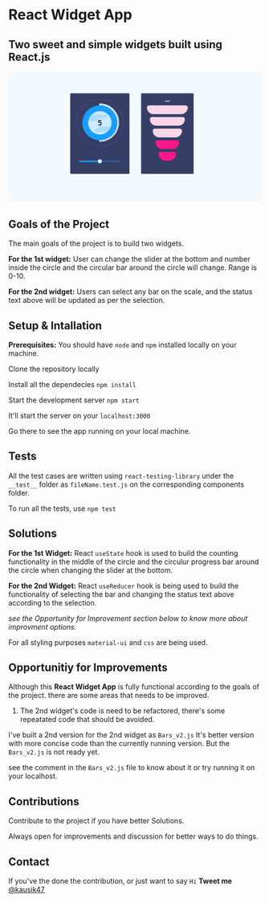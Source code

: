 # React Widget App

## Two sweet and simple widgets built using React.js

![Widget App](https://github.com/iKausik/react-widget-app/blob/master/src/assets/React-Widget-App.PNG)

## Goals of the Project

The main goals of the project is to build two widgets.

**For the 1st widget:** User can change the slider at the bottom and number inside the circle and the circular bar around the circle will change. Range is 0-10.

**For the 2nd widget:** Users can select any bar on the scale, and the status text above will be updated as per the selection.

## Setup & Intallation

**Prerequisites:**
You should have `node` and `npm` installed locally on your machine.

Clone the repository locally

Install all the dependecies `npm install`

Start the development server `npm start`

It'll start the server on your `localhost:3000`

Go there to see the app running on your local machine.

## Tests

All the test cases are written using `react-testing-library` under the `__test__` folder as `fileName.test.js` on the corresponding components folder.

To run all the tests, use `npm test`

## Solutions

**For the 1st Widget:** React `useState` hook is used to build the counting functionality in the middle of the circle and the circulur progress bar around the circle when changing the slider at the bottom.

**For the 2nd Widget:** React `useReducer` hook is being used to build the functionality of selecting the bar and changing the status text above according to the selection.

_see the Opportunity for Improvement section below to know more about improvment options._

For all styling purposes `material-ui` and `css` are being used.

## Opportunitiy for Improvements

Although this **React Widget App** is fully functional according to the goals of the project. there are some areas that needs to be improved.

1. The 2nd widget's code is need to be refactored, there's some repeatated code that should be avoided.

I've built a 2nd version for the 2nd widget as `Bars_v2.js` It's better version with more concise code than the currently running version. But the `Bars_v2.js` is not ready yet.

see the comment in the `Bars_v2.js` file to know about it or try running it on your localhost.

## Contributions

Contribute to the project if you have better Solutions.

Always open for improvements and discussion for better ways to do things.

## Contact

If you've the done the contribution, or just want to say `Hi` **Tweet me** [@kausik47](https://twitter.com/kausik47)
